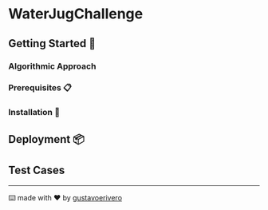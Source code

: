 ﻿# WaterJugChallenge

## Getting Started 🚀

### Algorithmic Approach

### Prerequisites 📋

### Installation 🔧

## Deployment 📦 

## Test Cases

---
⌨️ made with ❤️ by [gustavoerivero](https://github.com/gustavoerivero)